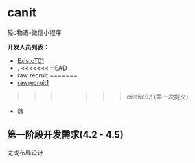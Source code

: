 # canit
轻c物语-微信小程序

**开发人员列表：**

- [ExistoT01](https://github.com/ExistoT01?tab=repositories)
- .
<<<<<<< HEAD
- raw recruit
=======
- [rawrecruit1](https://github.com/rawrecruit1?tab=repositories)
>>>>>>> e6b6c92 (第一次提交)
- 魏



## 第一阶段开发需求(4.2 - 4.5)

完成布局设计

